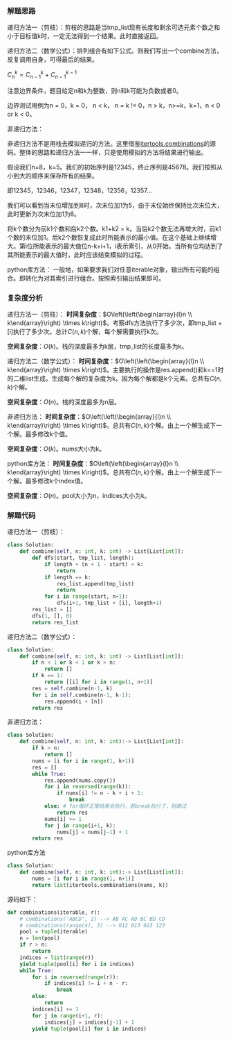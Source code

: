### 解题思路
递归方法一（剪枝）：剪枝的思路是当tmp_list现有长度和剩余可选元素个数之和小于目标值k时，一定无法得到一个结果。此时直接返回。

递归方法二（数学公式）：排列组合有如下公式。则我们写出一个combine方法，反复调用自身，可得最后的结果。

$C_{n}^{k} = C_{n-1}^{k} + C_{n-1}^{k-1}$

注意边界条件，题目给定n和k为整数，则n和k可能为负数或者0。

边界测试用例为n = 0，k = 0， n < k， n = k != 0，n > k，n>=k，k=1，n < 0 or k < 0。

非递归方法：

非递归方法不是用栈去模拟递归的方法。这里借鉴[itertools.combinations](https://docs.python.org/3/library/itertools.html#itertools.combinations)的源码。整体的思路和递归方法一一样，只是使用模拟的方法将结果进行输出。

假设我们n=8，k=5。我们的初始序列是12345，终止序列是45678。我们按照从小到大的顺序来保存所有的结果。

即12345，12346，12347，12348，12356，12357...

我们可以看到当末位增加到8时，次末位加1为5，由于末位始终保持比次末位大，此时更新为次末位加1为6。

将k个数分为前k1个数和后k2个数。k1+k2 = k。当后k2个数无法再增大时，前k1个数的末位加1。后k2个数恢复成此时所能表示的最小值。在这个基础上继续增大。第i位所能表示的最大值位n-k+i+1，i表示索引，从0开始。当所有位均达到了其所能表示的最大值时，此时应该结束模拟的过程。

python库方法：
一般地，如果要求我们对任意iterable对象，输出所有可能的组合。即转化为对其索引进行组合。按照索引输出结果即可。

### 复杂度分析
递归方法一（剪枝）：
**时间复杂度**：$O\left(\left(\begin{array}{l}n \\ k\end{array}\right) \times k\right)$。考察dfs方法执行了多少次，即tmp_list + [i]执行了多少次。总计$C(n, k)$个解，每个解需要执行k次。

**空间复杂度**：$O(k)$。栈的深度最多为k层，tmp_list的长度最多为k。

递归方法二（数学公式）：
**时间复杂度**：$O\left(\left(\begin{array}{l}n \\ k\end{array}\right) \times k\right)$。主要执行的操作是res.append()和k==1时的二维list生成。生成每个解的复杂度为k。因为每个解都是k个元素。总共有$C(n, k)$个解。

**空间复杂度**：$O(n)$。栈的深度最多为n层。

非递归方法：
**时间复杂度**：$O\left(\left(\begin{array}{l}n \\ k\end{array}\right) \times k\right)$。总共有$C(n, k)$个解。由上一个解生成下一个解。最多修改k个值。

**空间复杂度**：$O(k)$。nums大小为k。

python库方法：
**时间复杂度**：$O\left(\left(\begin{array}{l}n \\ k\end{array}\right) \times k\right)$。总共有$C(n, k)$个解。由上一个解生成下一个解。最多修改k个index值。

**空间复杂度**：$O(n)$。pool大小为n，indices大小为k。
### 解题代码
递归方法一（剪枝）：
```python
class Solution:
    def combine(self, n: int, k: int) -> List[List[int]]:
        def dfs(start, tmp_list, length):
            if length + (n + 1 - start) < k:
                return 
            if length == k:
                res_list.append(tmp_list)
                return
            for i in range(start, n+1):
                dfs(i+1, tmp_list + [i], length+1)
        res_list = []
        dfs(1, [], 0)
        return res_list
```

递归方法二（数学公式）：
```python
class Solution:
    def combine(self, n: int, k: int) -> List[List[int]]: 
        if n < 1 or k < 1 or k > n:
            return []
        if k == 1:
            return [[i] for i in range(1, n+1)]
        res = self.combine(n-1, k)
        for i in self.combine(n-1, k-1):
            res.append(i + [n])
        return res
```

非递归方法：
```python
class Solution:
    def combine(self, n: int, k: int):-> List[List[int]]:
        if k > n:
            return []
        nums = [i for i in range(1, k+1)]
        res = []
        while True:
            res.append(nums.copy())
            for i in reversed(range(k)):
                if nums[i] != n - k + i + 1:
                    break
            else: # for循环正常结束会执行，若break执行了，则跳过
                return res
            nums[i] += 1
            for j in range(i+1, k):
                nums[j] = nums[j-1] + 1
        return res
```

python库方法
```python
class Solution:
    def combine(self, n: int, k: int):-> List[List[int]]:
        nums = [i for i in range(1, n+1)]
        return list(itertools.combinations(nums, k))
```

源码如下：

```python
def combinations(iterable, r):
    # combinations('ABCD', 2) --> AB AC AD BC BD CD
    # combinations(range(4), 3) --> 012 013 023 123
    pool = tuple(iterable)
    n = len(pool)
    if r > n:
        return
    indices = list(range(r))
    yield tuple(pool[i] for i in indices)
    while True:
        for i in reversed(range(r)):
            if indices[i] != i + n - r:
                break
        else:
            return
        indices[i] += 1
        for j in range(i+1, r):
            indices[j] = indices[j-1] + 1
        yield tuple(pool[i] for i in indices)
```